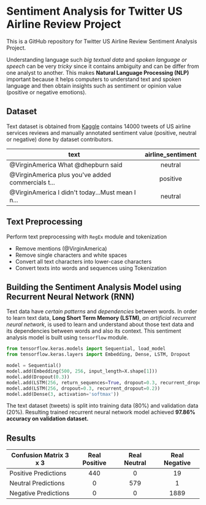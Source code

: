 # Sentiment Analysis for Twitter US Airline Review Project
This is a GitHub repository for Twitter US Airline Review Sentiment Analysis Project.

Understanding language such *big textual data* and *spoken language or speech* can be very *tricky* since it contains ambiguity and can be differ from one analyst to another. This makes **Natural Language Processing (NLP)** important because it helps computers to understand text and spoken language and then obtain insights such as sentiment or opinion value (positive or negative emotions).

## Dataset
Text dataset is obtained from [Kaggle](https://www.kaggle.com/crowdflower/twitter-airline-sentiment) contains 14000 tweets of US airline services reviews and manually annotated sentiment value (positive, neutral or negative) done by dataset contributors.

| text| airline_sentiment|
| ------------- |:-------------:|
| @VirginAmerica What @dhepburn said| neutral |
| @VirginAmerica plus you've added commercials t...| positive|
| @VirginAmerica I didn't today...Must mean I n...| neutral|

## Text Preprocessing
Perform text preprocessing with `RegEx` module and tokenization
* Remove mentions (@VirginAmerica)
* Remove single characters and white spaces
* Convert all text characters into lower-case characters
* Convert texts into words and sequences using Tokenization

## Building the Sentiment Analysis Model using Recurrent Neural Network (RNN)
Text data have *certain patterns* and *dependencies* between words. In order to learn text data, **Long Short Term Memory (LSTM)**, *an artificial recurrent neural network*, is used to learn and understand about those text data and its dependencies between words and also its context. This sentiment analysis model is built using `tensorflow` module.
```python
from tensorflow.keras.models import Sequential, load_model
from tensorflow.keras.layers import Embedding, Dense, LSTM, Dropout

model = Sequential()
model.add(Embedding(500, 256, input_length=X.shape[1]))
model.add(Dropout(0.3))
model.add(LSTM(256, return_sequences=True, dropout=0.3, recurrent_dropout=0.2))
model.add(LSTM(256, dropout=0.3, recurrent_dropout=0.2))
model.add(Dense(3, activation='softmax'))
```
The text dataset (tweets) is split into training data (80%) and validation data (20%). Resulting trained recurrent neural network model achieved **97.86% accuracy on validation dataset.**

## Results
| Confusion Matrix 3 x 3| Real Positive| Real Neutral| Real Negative|
| ------------- |:-------------:|:-------------:| :-------------:|
| Positive Predictions| 440| 0| 19|
| Neutral Predictions| 0| 579| 1|
| Negative Predictions| 0| 0| 1889|
